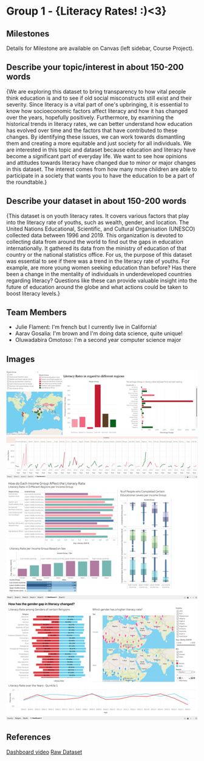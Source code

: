 # Group 1 - {Literacy Rates! :)<3}


## Milestones

Details for Milestone are available on Canvas (left sidebar, Course Project).

## Describe your topic/interest in about 150-200 words

{We are exploring this dataset to bring transparency to how vital people think education is and to see if old social misconstructs still exist and their severity. Since literacy is a vital part of one's upbringing, it is essential to know how socioeconomic factors affect literacy and how it has changed over the years, hopefully positively. Furthermore, by examining the historical trends in literacy rates, we can better understand how education has evolved over time and the factors that have contributed to these changes. By identifying these issues, we can work towards dismantling them and creating a more equitable and just society for all individuals. We are interested in this topic and dataset because education and literacy have become a significant part of everyday life. We want to see how opinions and attitudes towards literacy have changed due to minor or major changes in this dataset. The interest comes from how many more children are able to participate in a society that wants you to have the education to be a part of the roundtable.}

## Describe your dataset in about 150-200 words

{This dataset is on youth literacy rates. It covers various factors that play into the literacy rate of youths, such as wealth, gender, and location. The United Nations Educational, Scientific, and Cultural Organisation (UNESCO) collected data between 1996 and 2019. This organization is devoted to collecting data from around the world to find out the gaps in education internationally. It gathered its data from the ministry of education of that country or the national statistics office. For us, the purpose of this dataset was essential to see if there was a trend in the literacy rate of youths. For example, are more young women seeking education than before? Has there been a change in the mentality of individuals in underdeveloped countries regarding literacy? Questions like these can provide valuable insight into the future of education around the globe and what actions could be taken to boost literacy levels.}

## Team Members

- Julie Flament: I'm french but I currently live in California! 
- Aarav Gosalia: I'm brown and I'm doing data science, quite unique!
- Oluwadabira Omotoso: I'm a second year computer science major

## Images

<img src ="images/dashboard1_ss.jpg">
<img src ="images/dashboard2.png">
<img src ="images/dashboard 3.png">

## References

[Dashboard video](https://vimeo.com/815429872)
[Raw Dataset](https://www.education-inequalities.org/indicators/literacy_1524#maxYear=2019&minYear=2014&ageGroup=%22literacy_1524%22&dimension=null)



